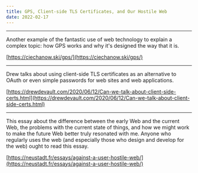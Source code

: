 ```yaml
---
title: GPS, Client-side TLS Certificates, and Our Hostile Web
date: 2022-02-17
---
```

<hr>

Another example of the fantastic use of web technology to explain a complex topic: how GPS works and why it's designed the way that it is.

[https://ciechanow.ski/gps/](https://ciechanow.ski/gps/)

<hr>

Drew talks about using client-side TLS certificates as an alternative to OAuth or even simple passwords for web sites and web applications.

[https://drewdevault.com/2020/06/12/Can-we-talk-about-client-side-certs.html](https://drewdevault.com/2020/06/12/Can-we-talk-about-client-side-certs.html)

<hr>

This essay about the difference between the early Web and the current Web, the problems with the current state of things, and how we might work to make the future Web better truly resonated with me. Anyone who regularly uses the web (and especially those who design and develop for the web) ought to read this essay.

[https://neustadt.fr/essays/against-a-user-hostile-web/](https://neustadt.fr/essays/against-a-user-hostile-web/)
